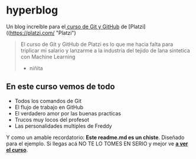 # hyperblog
Un blog increíble para el[  curso de Git y GitHub](https://platzi.com/cursos/git-github/ " curso de Git y GitHub") de [Platzi]((https://platzi.com/ "Platzi")
> El curso de Git y GitHub  de Platzi es lo que me hacia falta para triplicar mi 
salario y lanzarme a la industria del tejido de lana sintetica con Machine Learning
> - niñita

## En este curso vemos de todo
* Todos los comandos de Git 
* El flujo de trabajo en GitHub
* El verdadero amor por las buenas practicas
* Trucos muy locos del profesot
* Las personalidades multiples de Freddy

Y como un amable recordatorio: **Este readme.md es un chiste**. Diseñado para el ejemplo. Si llegas acá NO TE LO TOMES EN SERIO y mejor ve [**a ver el curso**](https://platzi.com/cursos/git-github/ "a ver el curso").


 